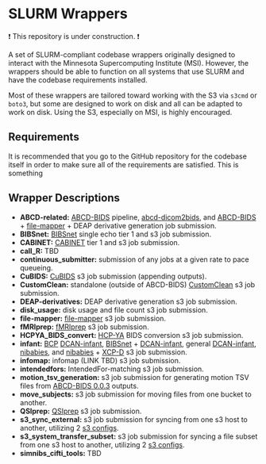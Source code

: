 # SLURM Wrappers

:exclamation: This repository is under construction. :exclamation:

A set of SLURM-compliant codebase wrappers originally designed to interact with the Minnesota Supercomputing Institute (MSI). However, the wrappers should be able to function on all systems that use SLURM and have the codebase requirements installed. 

Most of these wrappers are tailored toward working with the S3 via `s3cmd` or `boto3`, but some are designed to work on disk and all can be adapted to work on disk. Using the S3, especially on MSI, is highly encouraged.

## Requirements
It is recommended that you go to the GitHub repository for the codebase itself in order to make sure all of the requirements are satisfied. This is something

## Wrapper Descriptions

- **ABCD-related:** [ABCD-BIDS](https://github.com/DCAN-Labs/abcd-hcp-pipeline) pipeline, [abcd-dicom2bids](https://github.com/DCAN-Labs/abcd-dicom2bids), and [ABCD-BIDS](https://github.com/DCAN-Labs/abcd-hcp-pipeline) + [file-mapper](https://github.com/DCAN-Labs/file-mapper) + DEAP derivative generation job submission.
- **BIBSnet:** [BIBSnet](https://github.com/DCAN-Labs/BIBSnet) single echo tier 1 and s3 job submission.
- **CABINET:** [CABINET](https://github.com/DCAN-Labs/CABINET) tier 1 and s3 job submission.
- **call_R:** TBD
- **continuous_submitter:** submission of any jobs at a given rate to pace queueing.
- **CuBIDS:** [CuBIDS](https://github.com/PennLINC/CuBIDS) s3 job submission (appending outputs).
- **CustomClean:** standalone (outside of ABCD-BIDS) [CustomClean](https://github.com/DCAN-Labs/CustomClean) s3 job submission.
- **DEAP-derivatives:** DEAP derivative generation s3 job submission.
- **disk_usage:** disk usage and file count s3 job submission.
- **file-mapper:** [file-mapper](https://github.com/DCAN-Labs/file-mapper) s3 job submission.
- **fMRIprep:** [fMRIprep](https://github.com/nipreps/fmriprep) s3 job submission.
- **HCPYA_BIDS_convert:** [HCP-YA](https://www.humanconnectome.org/study/hcp-young-adult/overview) BIDS conversion s3 job submission.
- **infant:** [BCP](https://fnih.org/our-programs/baby-connectome-project/) [DCAN-infant](https://github.com/DCAN-Labs/dcan-infant-pipeline), [BIBSnet](https://github.com/DCAN-Labs/BIBSnet) + [DCAN-infant](https://github.com/DCAN-Labs/dcan-infant-pipeline), general [DCAN-infant](https://github.com/DCAN-Labs/dcan-infant-pipeline), [nibabies](https://github.com/nipreps/nibabies), and [nibabies](https://github.com/nipreps/nibabies) + [XCP-D](https://github.com/PennLINC/xcp_d) s3 job submission.
- **infomap:** infomap (LINK TBD) s3 job submission.
- **intendedfors:** IntendedFor-matching s3 job submission.
- **motion_tsv_generation:** s3 job submission for generating motion TSV files from [ABCD-BIDS 0.0.3](https://github.com/DCAN-Labs/abcd-hcp-pipeline/releases/tag/v0.0.3) outputs.
- **move_subjects:** s3 job submission for moving files from one bucket to another.
- **QSIprep:** [QSIprep](https://github.com/PennLINC/qsiprep) s3 job submission.
- **s3_sync_external:** s3 job submission for syncing from one s3 host to another, utilizing 2 [s3 configs](https://dcan-labs-informational-guide.readthedocs.io/en/latest/s3/#setting-up-a-s3cfg).
- **s3_system_transfer_subset:** s3 job submission for syncing a file subset from one s3 host to another, utilizing 2 [s3 configs](https://dcan-labs-informational-guide.readthedocs.io/en/latest/s3/#setting-up-a-s3cfg).
- **simnibs_cifti_tools:** TBD

